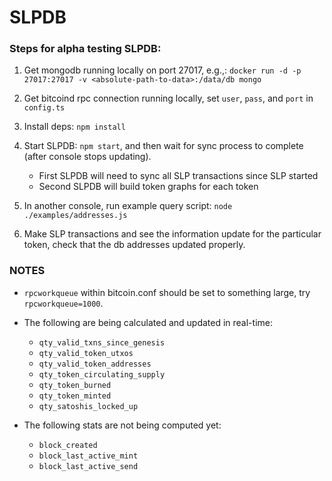 
# SLPDB

### Steps for alpha testing SLPDB: 

1) Get mongodb running locally on port 27017, e.g.,:
`docker run -d -p 27017:27017 -v <absolute-path-to-data>:/data/db mongo`

2) Get bitcoind rpc connection running locally, set `user`, `pass`, and `port` in `config.ts`

3) Install deps: `npm install`

4) Start SLPDB: `npm start`, and then wait for sync process to complete (after console stops updating).
    * First SLPDB will need to sync all SLP transactions since SLP started
    * Second SLPDB will build token graphs for each token

5) In another console, run example query script: `node ./examples/addresses.js`

6) Make SLP transactions and see the information update for the particular token, check that the db addresses updated properly.

### NOTES

* `rpcworkqueue` within bitcoin.conf should be set to something large, try `rpcworkqueue=1000`.

* The following are being calculated and updated in real-time:
    - `qty_valid_txns_since_genesis`
    - `qty_valid_token_utxos`
    - `qty_valid_token_addresses`
    - `qty_token_circulating_supply`
    - `qty_token_burned`
    - `qty_token_minted`
    - `qty_satoshis_locked_up`

* The following stats are not being computed yet:
    - `block_created`
    - `block_last_active_mint`
    - `block_last_active_send`